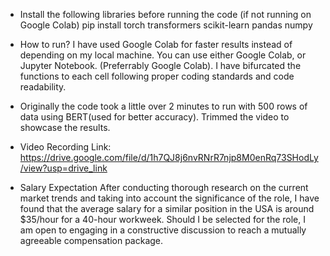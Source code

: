 - Install the following libraries before running the code (if not running on Google Colab)
pip install torch transformers scikit-learn pandas numpy

- How to run? 
I have used Google Colab for faster results instead of depending on my local machine. You can use either Google Colab, or Jupyter Notebook. (Preferrably Google Colab). I have bifurcated the functions to each cell following proper coding standards and code readability.

- Originally the code took a little over 2 minutes to run with 500 rows of data using BERT(used for better accuracy). Trimmed the video to showcase the results.

- Video Recording Link:
https://drive.google.com/file/d/1h7QJ8j6nvRNrR7njp8M0enRq73SHodLy/view?usp=drive_link

- Salary Expectation
After conducting thorough research on the current market trends and taking into account the significance of the role, I have found that the average salary for a similar position in the USA is around $35/hour for a 40-hour workweek. Should I be selected for the role, I am open to engaging in a constructive discussion to reach a mutually agreeable compensation package.